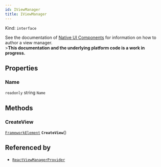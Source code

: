 ```yaml
---
id: IViewManager
title: IViewManager
---
```


Kind: `interface`



See the documentation of [Native UI Components](view-managers) for information on how to author a view manager.<br/>>**This documentation and the underlying platform code is a work in progress.**

## Properties
### Name
`readonly`  string `Name`



## Methods
### CreateView
[`FrameworkElement`](https://docs.microsoft.com/uwp/api/Windows.UI.Xaml.FrameworkElement) **`CreateView`**()






## Referenced by
- [`ReactViewManagerProvider`](ReactViewManagerProvider)
